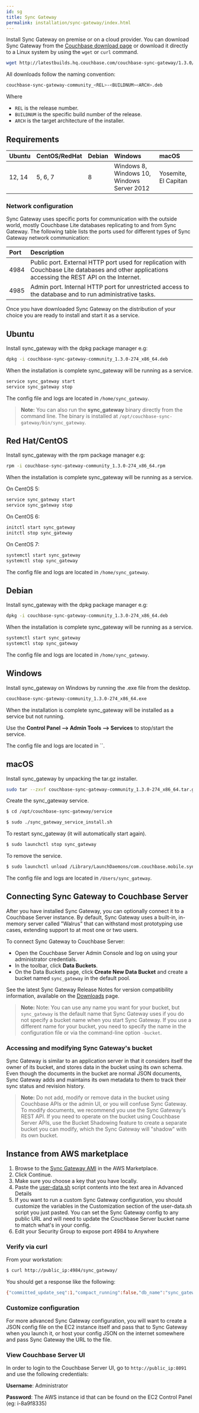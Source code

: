 ```yaml
---
id: sg
title: Sync Gateway
permalink: installation/sync-gateway/index.html
---
```


Install Sync Gateway on premise or on a cloud provider. You can download Sync Gateway from the [Couchbase download page](http://www.couchbase.com/nosql-databases/downloads#couchbase-mobile) or download it directly to a Linux system by using the `wget` or `curl` command.

```bash
wget http://latestbuilds.hq.couchbase.com/couchbase-sync-gateway/1.3.0/1.3.0-274/couchbase-sync-gateway-community_1.3.0-274_x86_64.deb
```

All downloads follow the naming convention:

```bash
couchbase-sync-gateway-community_<REL>-<BUILDNUM><ARCH>.deb
```

Where 

- `REL` is the release number.
- `BUILDNUM` is the specific build number of the release.
- `ARCH` is the target architecture of the installer.

## Requirements

|Ubuntu|CentOS/RedHat|Debian|Windows|macOS|
|:-----|:------------|:-----|:------|:----|
|12, 14|5, 6, 7|8|Windows 8, Windows 10, Windows Server 2012|Yosemite, El Capitan|

### Network configuration

Sync Gateway uses specific ports for communication with the outside world, mostly Couchbase Lite databases replicating to and from Sync Gateway. The following table lists the ports used for different types of Sync Gateway network communication:

|Port|Description|
|:---|:----------|
|4984|Public port. External HTTP port used for replication with Couchbase Lite databases and other applications accessing the REST API on the Internet.|
|4985|Admin port. Internal HTTP port for unrestricted access to the database and to run administrative tasks.|

Once you have downloaded Sync Gateway on the distribution of your choice you are ready to install and start it as a service.

## Ubuntu

Install sync_gateway with the dpkg package manager e.g:

```bash
dpkg -i couchbase-sync-gateway-community_1.3.0-274_x86_64.deb
```

When the installation is complete sync_gateway will be running as a service.

```bash
service sync_gateway start
service sync_gateway stop
```

The config file and logs are located in `/home/sync_gateway`.

> **Note:** You can also run the **sync_gateway** binary directly from the command line. The binary is installed at `/opt/couchbase-sync-gateway/bin/sync_gateway`.

## Red Hat/CentOS

Install sync_gateway with the rpm package manager e.g:

```bash
rpm -i couchbase-sync-gateway-community_1.3.0-274_x86_64.rpm
```

When the installation is complete sync_gateway will be running as a service.

On CentOS 5:

```bash
service sync_gateway start
service sync_gateway stop
```

On CentOS 6:

```bash
initctl start sync_gateway
initctl stop sync_gateway
```

On CentOS 7:

```bash
systemctl start sync_gateway
systemctl stop sync_gateway
```

The config file and logs are located in `/home/sync_gateway`.

## Debian

Install sync_gateway with the dpkg package manager e.g:

```bash
dpkg -i couchbase-sync-gateway-community_1.3.0-274_x86_64.deb
```

When the installation is complete sync_gateway will be running as a service.

```bash
systemctl start sync_gateway
systemctl stop sync_gateway
```

The config file and logs are located in `/home/sync_gateway`.

## Windows

Install sync_gateway on Windows by running the .exe file from the desktop.

```bash
couchbase-sync-gateway-community_1.3.0-274_x86_64.exe
```

When the installation is complete sync_gateway will be installed as a service but not running.

Use the **Control Panel --> Admin Tools --> Services** to stop/start the service.

The config file and logs are located in ``.

## macOS

Install sync_gateway by unpacking the tar.gz installer.

```bash
sudo tar --zxvf couchbase-sync-gateway-community_1.3.0-274_x86_64.tar.gz --directory /opt
```

Create the sync_gateway service.

```bash
$ cd /opt/couchbase-sync-gateway/service

$ sudo ./sync_gateway_service_install.sh
```

To restart sync_gateway (it will automatically start again).

```bash
$ sudo launchctl stop sync_gateway
```

To remove the service.

```bash
$ sudo launchctl unload /Library/LaunchDaemons/com.couchbase.mobile.sync_gateway.plist
```

The config file and logs are located in `/Users/sync_gateway`.

## Connecting Sync Gateway to Couchbase Server

After you have installed Sync Gateway, you can optionally connect it to a Couchbase Server instance. By default, Sync Gateway uses a built-in, in-memory server called "Walrus" that can withstand most prototyping use cases, extending support to at most one or two users.

To connect Sync Gateway to Couchbase Server:

- Open the Couchbase Server Admin Console and log on using your administrator credentials.
- In the toolbar, click **Data Buckets**.
- On the Data Buckets page, click **Create New Data Bucket** and create a bucket named `sync_gateway` in the default pool.

See the latest Sync Gateway Release Notes for version compatibility information, available on the [Downloads](http://www.couchbase.com/nosql-databases/downloads#Couchbase_Mobile) page.

> **Note:** Note: You can use any name you want for your bucket, but `sync_gateway` is the default name that Sync Gateway uses if you do not specify a bucket name when you start Sync Gateway. If you use a different name for your bucket, you need to specify the name in the configuration file or via the command-line option `-bucket`.

### Accessing and modifying Sync Gateway's bucket

Sync Gateway is similar to an application server in that it considers itself the owner of its bucket, and stores data in the bucket using its own schema. Even though the documents in the bucket are normal JSON documents, Sync Gateway adds and maintains its own metadata to them to track their sync status and revision history.

> **Note:** Do not add, modify or remove data in the bucket using Couchbase APIs or the admin UI, or you will confuse Sync Gateway. To modify documents, we recommend you use the Sync Gateway's REST API. If you need to operate on the bucket using Couchbase Server APIs, use the Bucket Shadowing feature to create a separate bucket you can modify, which the Sync Gateway will "shadow" with its own bucket.

## Instance from AWS marketplace

1. Browse to the [Sync Gateway AMI](https://aws.amazon.com/marketplace/pp/B013XDNYRG) in the AWS Marketplace.
2. Click Continue.
3. Make sure you choose a key that you have locally.
4. Paste the [user-data.sh](https://raw.githubusercontent.com/couchbase/build/master/scripts/jenkins/mobile/ami/user-data.sh) script contents into the text area in Advanced Details
5. If you want to run a custom Sync Gateway configuration, you should customize the variables in the Customization section of the user-data.sh script you just pasted.  You can set the Sync Gateway config to any public URL and will need to update the Couchbase Server bucket name to match what's in your config.
6. Edit your Security Group to expose port 4984 to Anywhere

### Verify via curl

From your workstation:

```bash
$ curl http://public_ip:4984/sync_gateway/
```
You should get a response like the following:

```bash
{"committed_update_seq":1,"compact_running":false,"db_name":"sync_gateway","disk_format_version":0,"instance_start_time":1446579479331843,"purge_seq":0,"update_seq":1}
```

### Customize configuration

For more advanced Sync Gateway configuration, you will want to create a JSON config file on the EC2 instance itself and pass that to Sync Gateway when you launch it, or host your config JSON on the internet somewhere and pass Sync Gateway the URL to the file.

### View Couchbase Server UI

In order to login to the Couchbase Server UI, go to `http://public_ip:8091` and use the following credentials:

**Username**: Administrator

**Password**: The AWS instance id that can be found on the EC2 Control Panel (eg: i-8a9f8335)
